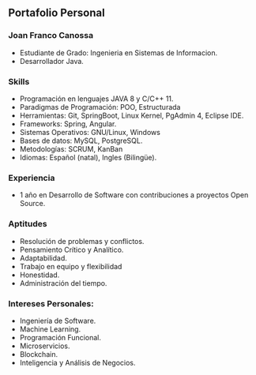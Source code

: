 ## Portafolio Personal 

### Joan Franco Canossa
- Estudiante de Grado: Ingenieria en Sistemas de Informacion.
- Desarrollador Java.

### Skills
- Programación en lenguajes JAVA 8 y C/C++ 11.
- Paradigmas de Programación: POO, Estructurada
- Herramientas: Git, SpringBoot, Linux Kernel, PgAdmin 4, Eclipse IDE.
- Frameworks: Spring, Angular.
- Sistemas Operativos: GNU/Linux, Windows
- Bases de datos: MySQL, PostgreSQL.
- Metodologías: SCRUM, KanBan
- Idiomas: Español (natal), Ingles (Bilingüe).

### Experiencia
- 1 año en Desarrollo de Software con contribuciones a proyectos Open Source.

### Aptitudes
- Resolución de problemas y conflictos.
- Pensamiento Crítico y Analítico.
- Adaptabilidad.
- Trabajo en equipo y flexibilidad
- Honestidad.
- Administración del tiempo.

### Intereses Personales:
- Ingeniería de Software.
- Machine Learning.
- Programación Funcional.
- Microservicios.
- Blockchain.
- Inteligencia y Análisis de Negocios.


